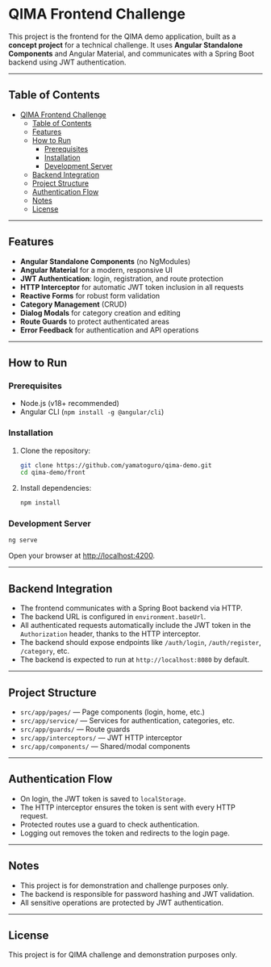# QIMA Frontend Challenge

This project is the frontend for the QIMA demo application, built as a **concept project** for a technical challenge. It uses **Angular Standalone Components** and Angular Material, and communicates with a Spring Boot backend using JWT authentication.

---

## Table of Contents

- [QIMA Frontend Challenge](#qima-frontend-challenge)
  - [Table of Contents](#table-of-contents)
  - [Features](#features)
  - [How to Run](#how-to-run)
    - [Prerequisites](#prerequisites)
    - [Installation](#installation)
    - [Development Server](#development-server)
  - [Backend Integration](#backend-integration)
  - [Project Structure](#project-structure)
  - [Authentication Flow](#authentication-flow)
  - [Notes](#notes)
  - [License](#license)

---

## Features

- **Angular Standalone Components** (no NgModules)
- **Angular Material** for a modern, responsive UI
- **JWT Authentication**: login, registration, and route protection
- **HTTP Interceptor** for automatic JWT token inclusion in all requests
- **Reactive Forms** for robust form validation
- **Category Management** (CRUD)
- **Dialog Modals** for category creation and editing
- **Route Guards** to protect authenticated areas
- **Error Feedback** for authentication and API operations

---

## How to Run

### Prerequisites

- Node.js (v18+ recommended)
- Angular CLI (`npm install -g @angular/cli`)

### Installation

1. Clone the repository:

   ```sh
   git clone https://github.com/yamatoguro/qima-demo.git
   cd qima-demo/front
   ```

2. Install dependencies:

   ```sh
   npm install
   ```

### Development Server

```sh
ng serve
```

Open your browser at [http://localhost:4200](http://localhost:4200).

---

## Backend Integration

- The frontend communicates with a Spring Boot backend via HTTP.
- The backend URL is configured in `environment.baseUrl`.
- All authenticated requests automatically include the JWT token in the `Authorization` header, thanks to the HTTP interceptor.
- The backend should expose endpoints like `/auth/login`, `/auth/register`, `/category`, etc.
- The backend is expected to run at `http://localhost:8080` by default.

---

## Project Structure

- `src/app/pages/` — Page components (login, home, etc.)
- `src/app/service/` — Services for authentication, categories, etc.
- `src/app/guards/` — Route guards
- `src/app/interceptors/` — JWT HTTP interceptor
- `src/app/components/` — Shared/modal components

---

## Authentication Flow

- On login, the JWT token is saved to `localStorage`.
- The HTTP interceptor ensures the token is sent with every HTTP request.
- Protected routes use a guard to check authentication.
- Logging out removes the token and redirects to the login page.

---

## Notes

- This project is for demonstration and challenge purposes only.
- The backend is responsible for password hashing and JWT validation.
- All sensitive operations are protected by JWT authentication.

---

## License

This project is for QIMA challenge and demonstration purposes only.
